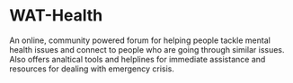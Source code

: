 WAT-Health
====== 

An online, community powered forum for helping people tackle mental health issues and connect to people who are going through similar issues. 
<br>
Also offers analtical tools and helplines for immediate assistance and resources for dealing with emergency crisis.
